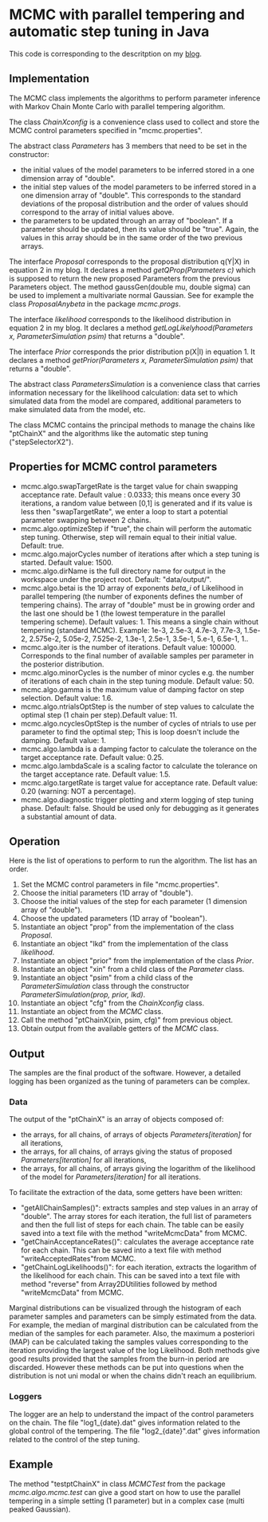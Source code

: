 # MCMC with parallel tempering and automatic step tuning in Java

This code is corresponding to the descritption on my [blog](https://multipass193830787.wordpress.com/mcmc-with-parallel-tempering-and-automatic-step-tuning-in-java/).

## Implementation

The MCMC class implements the algorithms to perform parameter inference with Markov Chain Monte Carlo with parallel tempering algorithm.

The class *ChainXconfig* is a convenience class used to collect and store the MCMC control parameters specified in "mcmc.properties".

The abstract class *Parameters* has 3 members that need to be set in the constructor:

- the initial values of the model parameters to be inferred stored in a one dimension array of "double".
- the initial step values of the model parameters to be inferred stored in a one dimension array of "double". This corresponds to the standard deviations of the proposal distribution and the order of values should correspond to the array of initial values above.
- the parameters to be updated through an array of "boolean". If a parameter should be updated, then its value should be "true". Again, the values in this array should be in the same order of the two previous arrays.

The interface *Proposal* corresponds to the proposal distribution q(Y|X) in equation 2 in my blog. It declares a method *getQProp(Parameters c)* which is supposed to return the new proposed Parameters from the previous Parameters object. The method gaussGen(double mu, double sigma) can be used to implement a multivariate normal Gaussian. See for example the class *ProposalAnybeta* in the package *mcmc.progs*.

The interface *likelihood* corresponds to the likelihood distribution in equation 2 in my blog. It declares a method *getLogLikelyhood(Parameters x, ParameterSimulation psim)* that returns a "double".

The interface *Prior* corresponds the prior distribution p(X|I) in equation 1. It declares a method *getPrior(Parameters x, ParameterSimulation psim)* that returns a "double".

The abstract class *ParametersSimulation* is a convenience class that carries information necessary for the likelihood calculation: data set to which simulated data from the model are compared, additional parameters to make simulated data from the model, etc.

The class MCMC contains the principal methods to manage the chains like "ptChainX" and the algorithms like the automatic step tuning ("stepSelectorX2").


## Properties for MCMC control parameters

- mcmc.algo.swapTargetRate is the target value for chain swapping acceptance rate. Default value : 0.0333; this means once every 30 iterations, a random value between [0,1] is generated and if its value is less then "swapTargetRate", we enter a loop to start a potential parameter swapping between 2 chains. 
- mcmc.algo.optimizeStep if "true", the chain will perform the automatic step tuning. Otherwise, step will remain equal to their initial value. Default: true.
- mcmc.algo.majorCycles number of iterations after which a step tuning is started. Default value: 1500.
- mcmc.algo.dirName is the full directory name for output in the workspace under the project root. Default: "data/output/".
- mcmc.algo.betai is the 1D array of exponents *beta_i* of Likelihood in parallel tempering (the number of exponents defines the number of tempering chains). The array of "double" must be in growing order and the last one should be 1 (the lowest temperature in the parallel tempering scheme). Default values: 1. This means a single chain without tempering (standard MCMC). 
Example: 1e-3, 2.5e-3, 4.7e-3, 7.7e-3, 1.5e-2, 2.575e-2, 5.05e-2, 7.525e-2, 1.3e-1, 2.5e-1, 3.5e-1, 5.e-1, 6.5e-1, 1..
- mcmc.algo.iter is the number of iterations. Default value: 100000. Corresponds to the final number of available samples per parameter in the posterior distribution.
- mcmc.algo.minorCycles is the number of minor cycles e.g. the number of iterations of each chain in the step tuning module. Default value: 50.
- mcmc.algo.gamma is the maximum value of damping factor on step selection. Default value: 1.6. 
- mcmc.algo.ntrialsOptStep is the number of step values to calculate the optimal step (1 chain per step).Default value: 11.
- mcmc.algo.ncyclesOptStep is the number of cycles of ntrials to use per parameter to find the optimal step; This is loop doesn't include the damping. Default value: 1.
- mcmc.algo.lambda is a damping factor to calculate the tolerance on the target acceptance rate. Default value: 0.25. 
- mcmc.algo.lambdaScale is a scaling factor to calculate the tolerance on the target acceptance rate. Default value: 1.5.
- mcmc.algo.targetRate is target value for acceptance rate. Default value: 0.20 (warning: NOT a percentage).
- mcmc.algo.diagnostic trigger plotting and xterm logging of step tuning phase. Default: false. Should be used only for debugging as it generates a substantial amount of data.

## Operation

Here is the list of operations to perform to run the algorithm. The list has an order.

1. Set the MCMC control parameters in file "mcmc.properties".
2. Choose the initial parameters (1D array of "double").
3. Choose the initial values of the step for each parameter (1 dimension array of "double").
4. Choose the updated parameters (1D array of "boolean").
5. Instantiate an object "prop" from the implementation of the class *Proposal*.
6. Instantiate an object "lkd" from the implementation of the class *likelihood*.
7. Instantiate an object "prior" from the implementation of the class *Prior*.
8. Instantiate an object "xin" from a child class of the *Parameter* class.
9. Instantiate an object "psim" from a child class of the *ParameterSimulation* class through the constructor *ParameterSimulation(prop, prior, lkd)*.
10. Instantiate an object "cfg" from the *ChainXconfig* class.
11. Instantiate an object from the *MCMC* class.
12. Call the method "ptChainX(xin, psim, cfg)" from previous object.
13. Obtain output from the available getters of the *MCMC* class.

## Output
The samples are the final product of the software. However, a detailed logging has been organized as the tuning of parameters can be complex.

### Data

The output of the "ptChainX" is an array of objects composed of:

- the arrays, for all chains, of arrays of objects *Parameters[iteration]* for all iterations,
- the arrays, for all chains, of arrays giving the status of proposed *Parameters[iteration]* for all iterations,
- the arrays, for all chains, of arrays giving the logarithm of the likelihood of the model for *Parameters[iteration]* for all iterations.

To facilitate the extraction of the data, some getters have been written:

- "getAllChainSamples()": extracts samples and step values in an array of "double". The array stores for each iteration, the full list of parameters and then the full list of steps for each chain. The table can be easily saved into a text file with the method "writeMcmcData" from MCMC.
- "getChainAcceptanceRates()": calculates the average acceptance rate for each chain. This can be saved into a text file with method "writeAcceptedRates"from MCMC.
- "getChainLogLikelihoods()": for each iteration, extracts the logarithm of the likelihood for each chain. This can be saved into a text file with method "reverse" from Array2DUtilities followed by method "writeMcmcData" from MCMC.

Marginal distributions can be visualized through the histogram of each parameter samples and parameters can be simply estimated from the data. For example, the median of marginal distribution can be calculated from the median of the samples for each parameter. Also, the maximum a posteriori (MAP) can be calculated taking the samples values corresponding to the iteration providing the largest value of the log Likelihood. Both methods give good results provided that the samples from the burn-in period are discarded. However these methods can be put into questions when the distribution is not uni modal or when the chains didn't reach an equilibrium. 

### Loggers

The logger are an help to understand the impact of the control parameters on the chain. The file "log1_{date}.dat" gives information related to the global control of the tempering. The file "log2_{date}".dat" gives information related to the control of the step tuning.

## Example

The method "testptChainX" in class *MCMCTest* from the package *mcmc.algo.mcmc.test* can give a good start on how to use the parallel tempering in a simple setting (1 parameter) but in a complex case (multi peaked Gaussian).

